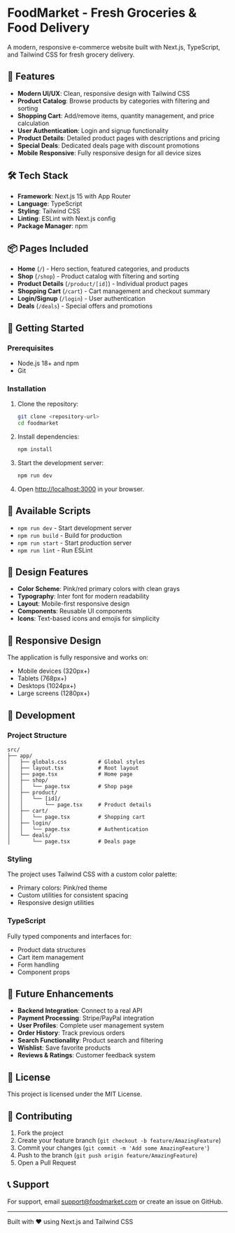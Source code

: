 # FoodMarket - Fresh Groceries & Food Delivery

A modern, responsive e-commerce website built with Next.js, TypeScript, and Tailwind CSS for fresh grocery delivery.

## 🚀 Features

- **Modern UI/UX**: Clean, responsive design with Tailwind CSS
- **Product Catalog**: Browse products by categories with filtering and sorting
- **Shopping Cart**: Add/remove items, quantity management, and price calculation
- **User Authentication**: Login and signup functionality
- **Product Details**: Detailed product pages with descriptions and pricing
- **Special Deals**: Dedicated deals page with discount promotions
- **Mobile Responsive**: Fully responsive design for all device sizes

## 🛠️ Tech Stack

- **Framework**: Next.js 15 with App Router
- **Language**: TypeScript
- **Styling**: Tailwind CSS
- **Linting**: ESLint with Next.js config
- **Package Manager**: npm

## 📦 Pages Included

- **Home** (`/`) - Hero section, featured categories, and products
- **Shop** (`/shop`) - Product catalog with filtering and sorting
- **Product Details** (`/product/[id]`) - Individual product pages
- **Shopping Cart** (`/cart`) - Cart management and checkout summary
- **Login/Signup** (`/login`) - User authentication
- **Deals** (`/deals`) - Special offers and promotions

## 🚀 Getting Started

### Prerequisites

- Node.js 18+ and npm
- Git

### Installation

1. Clone the repository:
   ```bash
   git clone <repository-url>
   cd foodmarket
   ```

2. Install dependencies:
   ```bash
   npm install
   ```

3. Start the development server:
   ```bash
   npm run dev
   ```

4. Open [http://localhost:3000](http://localhost:3000) in your browser.

## 📜 Available Scripts

- `npm run dev` - Start development server
- `npm run build` - Build for production
- `npm run start` - Start production server
- `npm run lint` - Run ESLint

## 🎨 Design Features

- **Color Scheme**: Pink/red primary colors with clean grays
- **Typography**: Inter font for modern readability
- **Layout**: Mobile-first responsive design
- **Components**: Reusable UI components
- **Icons**: Text-based icons and emojis for simplicity

## 📱 Responsive Design

The application is fully responsive and works on:
- Mobile devices (320px+)
- Tablets (768px+)
- Desktops (1024px+)
- Large screens (1280px+)

## 🔧 Development

### Project Structure

```
src/
├── app/
│   ├── globals.css          # Global styles
│   ├── layout.tsx           # Root layout
│   ├── page.tsx             # Home page
│   ├── shop/
│   │   └── page.tsx         # Shop page
│   ├── product/
│   │   └── [id]/
│   │       └── page.tsx     # Product details
│   ├── cart/
│   │   └── page.tsx         # Shopping cart
│   ├── login/
│   │   └── page.tsx         # Authentication
│   └── deals/
│       └── page.tsx         # Deals page
```

### Styling

The project uses Tailwind CSS with a custom color palette:
- Primary colors: Pink/red theme
- Custom utilities for consistent spacing
- Responsive design utilities

### TypeScript

Fully typed components and interfaces for:
- Product data structures
- Cart item management
- Form handling
- Component props

## 🌟 Future Enhancements

- **Backend Integration**: Connect to a real API
- **Payment Processing**: Stripe/PayPal integration
- **User Profiles**: Complete user management system
- **Order History**: Track previous orders
- **Search Functionality**: Product search and filtering
- **Wishlist**: Save favorite products
- **Reviews & Ratings**: Customer feedback system

## 📄 License

This project is licensed under the MIT License.

## 🤝 Contributing

1. Fork the project
2. Create your feature branch (`git checkout -b feature/AmazingFeature`)
3. Commit your changes (`git commit -m 'Add some AmazingFeature'`)
4. Push to the branch (`git push origin feature/AmazingFeature`)
5. Open a Pull Request

## 📞 Support

For support, email support@foodmarket.com or create an issue on GitHub.

---

Built with ❤️ using Next.js and Tailwind CSS